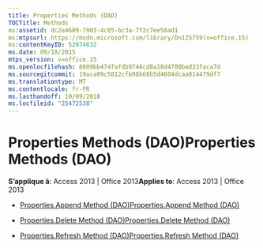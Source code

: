 ```yaml
---
title: Properties Methods (DAO)
TOCTitle: Methods
ms:assetid: dc2e4609-7903-4c85-bc3a-7f2c7ee58ad1
ms:mtpsurl: https://msdn.microsoft.com/library/Dn125759(v=office.15)
ms:contentKeyID: 52074632
ms.date: 09/18/2015
mtps_version: v=office.15
ms.openlocfilehash: 8009bb474fafdb9746cd8a18d4700bad33faca7d
ms.sourcegitcommit: 19aca09c5812cfb98b68b5d4604dcaa814479df7
ms.translationtype: MT
ms.contentlocale: fr-FR
ms.lasthandoff: 10/09/2018
ms.locfileid: "25472538"
---
```

# <a name="properties-methods-dao"></a><span data-ttu-id="a4ae0-102">Properties Methods (DAO)</span><span class="sxs-lookup"><span data-stu-id="a4ae0-102">Properties Methods (DAO)</span></span>


<span data-ttu-id="a4ae0-103">**S’applique à**: Access 2013 | Office 2013</span><span class="sxs-lookup"><span data-stu-id="a4ae0-103">**Applies to**: Access 2013 | Office 2013</span></span>



  - [<span data-ttu-id="a4ae0-104">Properties.Append Method (DAO)</span><span class="sxs-lookup"><span data-stu-id="a4ae0-104">Properties.Append Method (DAO)</span></span>](properties-append-method-dao.md)

  - [<span data-ttu-id="a4ae0-105">Properties.Delete Method (DAO)</span><span class="sxs-lookup"><span data-stu-id="a4ae0-105">Properties.Delete Method (DAO)</span></span>](properties-delete-method-dao.md)

  - [<span data-ttu-id="a4ae0-106">Properties.Refresh Method (DAO)</span><span class="sxs-lookup"><span data-stu-id="a4ae0-106">Properties.Refresh Method (DAO)</span></span>](properties-refresh-method-dao.md)

